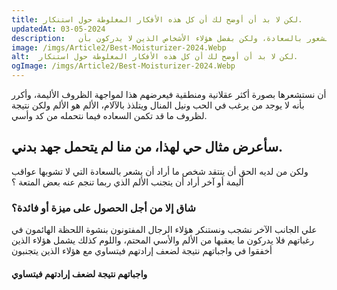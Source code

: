 ```yaml
---
title: لكن لا بد أن أوضح لك أن كل هذه الأفكار المغلوطة حول استنكار.
updatedAt: 03-05-2024
description:   النشوة وتمجيد الألم نشأت بالفعل، وسأعرض لك التفاصيل لتكتشف حقيقة وأساس تلك السعادة البشرية، فلا أحد يرفض أو يكره أو يتجنب الشعور بالسعادة، ولكن بفضل هؤلاء الأشخاص الذين لا يدركون بأن.
image: /imgs/Article2/Best-Moisturizer-2024.Webp
alt:  لكن لا بد أن أوضح لك أن كل هذه الأفكار المغلوطة حول استنكار.
ogImage: /imgs/Article2/Best-Moisturizer-2024.Webp
---
```


أن نستشعرها بصورة أكثر عقلانية ومنطقية فيعرضهم هذا لمواجهة الظروف الأليمة، وأكرر بأنه لا يوجد من يرغب في الحب ونيل المنال ويتلذذ بالآلام، الألم هو الألم ولكن نتيجة لظروف ما قد تكمن السعاده فيما نتحمله من كد وأسي.


## سأعرض مثال حي لهذا، من منا لم يتحمل جهد بدني.

 ولكن من لديه الحق أن ينتقد شخص ما أراد أن يشعر بالسعادة التي لا تشوبها عواقب أليمة أو آخر أراد أن يتجنب الألم الذي ربما تنجم عنه بعض المتعة ؟ 


###  شاق إلا من أجل الحصول على ميزة أو فائدة؟

علي الجانب الآخر نشجب ونستنكر هؤلاء الرجال المفتونون بنشوة اللحظة الهائمون في رغباتهم فلا يدركون ما يعقبها من الألم والأسي المحتم، واللوم كذلك يشمل هؤلاء الذين أخفقوا في واجباتهم نتيجة لضعف إرادتهم فيتساوي مع هؤلاء الذين يتجنبون 

#### واجباتهم نتيجة لضعف إرادتهم فيتساوي

